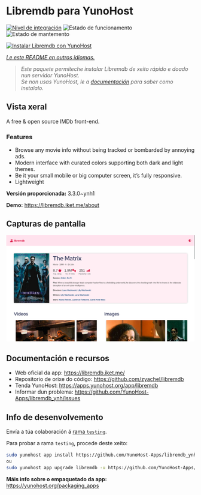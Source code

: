 <!--
NOTA: Este README foi creado automáticamente por <https://github.com/YunoHost/apps/tree/master/tools/readme_generator>
NON debe editarse manualmente.
-->

# Libremdb para YunoHost

[![Nivel de integración](https://dash.yunohost.org/integration/libremdb.svg)](https://dash.yunohost.org/appci/app/libremdb) ![Estado de funcionamento](https://ci-apps.yunohost.org/ci/badges/libremdb.status.svg) ![Estado de mantemento](https://ci-apps.yunohost.org/ci/badges/libremdb.maintain.svg)

[![Instalar Libremdb con YunoHost](https://install-app.yunohost.org/install-with-yunohost.svg)](https://install-app.yunohost.org/?app=libremdb)

*[Le este README en outros idiomas.](./ALL_README.md)*

> *Este paquete permíteche instalar Libremdb de xeito rápido e doado nun servidor YunoHost.*  
> *Se non usas YunoHost, le a [documentación](https://yunohost.org/install) para saber como instalalo.*

## Vista xeral

A free & open source IMDb front-end.

### Features

- Browse any movie info without being tracked or bombarded by annoying ads.
- Modern interface with curated colors supporting both dark and light themes.
- Be it your small mobile or big computer screen, it’s fully responsive.
- Lightweight



**Versión proporcionada:** 3.3.0~ynh1

**Demo:** <https://libremdb.iket.me/about>

## Capturas de pantalla

![Captura de pantalla de Libremdb](./doc/screenshots/screenshot.png)

## Documentación e recursos

- Web oficial da app: <https://libremdb.iket.me/>
- Repositorio de orixe do código: <https://github.com/zyachel/libremdb>
- Tenda YunoHost: <https://apps.yunohost.org/app/libremdb>
- Informar dun problema: <https://github.com/YunoHost-Apps/libremdb_ynh/issues>

## Info de desenvolvemento

Envía a túa colaboración á [rama `testing`](https://github.com/YunoHost-Apps/libremdb_ynh/tree/testing).

Para probar a rama `testing`, procede deste xeito:

```bash
sudo yunohost app install https://github.com/YunoHost-Apps/libremdb_ynh/tree/testing --debug
ou
sudo yunohost app upgrade libremdb -u https://github.com/YunoHost-Apps/libremdb_ynh/tree/testing --debug
```

**Máis info sobre o empaquetado da app:** <https://yunohost.org/packaging_apps>
